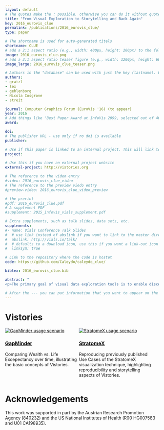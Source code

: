 ```yaml
---
layout: default
# The quotes make the : possible, otherwise you can do it without quotes
title: "From Visual Exploration to Storytelling and Back Again"
key: 2016_eurovis_clue
permalink: /publications/2016_eurovis_clue/
type: paper

# The shortname is used for auto-generated titels
shortname: CLUE
# add a 2:1 aspect ratio (e.g., width: 400px, height: 200px) to the folder /assets/images/papers/
image: 2016_eurovis_clue.png
# add a 2:1 aspect ratio teaser figure (e.g., width: 1200px, height: 600px) to the folder /assets/images/papers/
image_large: 2016_eurovis_clue_teaser.png

# Authors in the "database" can be used with just the key (lastname). Others can be written properly.
authors:
- gratzl
- lex
- gehlenborg
- Nicola Cosgrove
- streit

journal: Computer Graphics Forum (EuroVis '16) (to appear)
year: 2016
# Add things like "Best Paper Award at InfoVis 2099, selected out of 4000 submissions"
award:

doi:
# The publisher URL - use only if no doi is available
publisher:

# Use if this paper is linked to an internal project. This will link to the project site
project:

# Use this if you have an external project website
external-project: http://vistories.org

# The reference to the video entry
#video: 2016_eurovis_clue_video
# The reference to the preview viedo entry
#preview-video: 2016_eurovis_clue_video_preview

# the prerint
#pdf: 2016_eurovis_clue.pdf
# A supplement PDF
#supplement: 2015_infovis_vials_supplement.pdf

# Extra supplements, such as talk slides, data sets, etc.
supplements:
#- name: Vials Conference Talk Slides
#  # use link instead of abslink if you want to link to the master directory
#  abslink: http://vials.io/talk/
#  # defaults to a download icon, use this if you want a link-out icon
#  linksym: true

# Link to the repository where the code is hostet
code: https://github.com/Caleydo/caleydo_clue/

bibtex: 2016_eurovis_clue.bib

abstract: "
<p>The primary goal of visual data exploration tools is to enable discovery of new insights. To justify such insights, the discovery process needs to be documented and communicated. A common approach to document and present such findings is to capture visualizations as images or videos. Images, however, are insufficient for telling the story of visual discovery, as they lack full provenance information and context. Videos are difficult to produce and edit, in particular due to the non-linear nature of the exploratory process. Most importantly, however, neither approach provides the opportunity to return to any point inthe exploration in order to review the state of the visualization in detail or to conduct additional analyses. In this paper we present <strong>CLUE</strong> (capture, label, understand, explain), a framework that tightly integrates data exploration and presentation of discoveries. Based on provenance data captured during the exploratory process, users can extract the key steps of the exploration, add annotations, and author “vistories” that can be shared for consumption, but that can also serve as the foundation for new discoveries. We discuss the integration of the CLUE approach in visualization tools and provide a prototypical implementation. Finally, we demonstrate the general applicability of the framework in two usage scenarios. The first one employs a Gapminder-inspired visualization to explore global public health data. The second usage scenario illustrate show CLUE can be used to create vistories for the publication of exploratory findings in scientific journals.</p>"

# After the --- you can put information that you want to appear on the website using markdown formatting or HTML. A good example are acknowledgements, extra references, an erratum, etc.
---
```


# Vistories

<div style="display: flex;align-items: baseline;">
<div style="width: 48%">
    <a href="//vistories.org/v/gapminder" target="_blank">
    <img src="{{site.baseurl}}/assets/images/papers/{{ page.key }}_gapminder.png" alt="GapMinder usage scenario">
    </a>
    <div class="caption">
      <a href="//vistories.org/v/gapminder" target="_blank">
        <h3>GapMinder</h3>
      </a>
      <p>Comparing Wealth vs. Life Excepectancy over time, illustrating the basic concepts of Vistories.</p>
      <p></p>
    </div>
  </div>
<div style="width: 48%">
    <a href="//vistories.org/v/stratomex" target="_blank">
    <img src="{{site.baseurl}}/assets/images/papers/{{ page.key }}.png" alt="StratomeX usage scenario">
    </a>
    <div class="caption">
      <a href="//vistories.org/v/stratomex" target="_blank">
        <h3>StratomeX</h3>
      </a>
      <p>Reproducing previously published Use Cases of the StratomeX visualization technique, highlighting reproducibility and storytelling aspects of Vistories.</p>
    </div>
  </div>
</div>

# Acknowledgements

This work was supported in part by the Austrian Research Promotion Agency (840232) and the US National Institutes of Health (R00 HG007583 and U01 CA198935).
